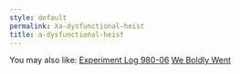 ```yaml
---
style: default
permalink: Xa-dysfunctional-heist
title: a-dysfunctional-heist
---
```

You may also like:
[Experiment Log 980-06](http://scp-wiki.net/experiment-log-980-06)
[We Boldly Went](http://scp-wiki.net/we-boldly-went)